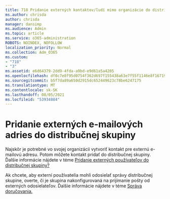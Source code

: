 ```yaml
---
title: 718 Pridanie externých kontaktov/ľudí mimo organizácie do distribučného zoznamu
ms.author: chrisda
author: chrisda
manager: dansimp
ms.audience: Admin
ms.topic: article
ms.service: o365-administration
ROBOTS: NOINDEX, NOFOLLOW
localization_priority: Normal
ms.collection: Adm_O365
ms.custom:
- "718"
- "3"
ms.assetid: e6d64379-2dd9-4fda-a9bd-e9d61a5a4205
ms.openlocfilehash: df0c7e8f95d0754f362d697f155438a63e7f55f1146e8f1671932c380186baf4
ms.sourcegitcommit: b5f7da89a650d2915dc652449623c78be6247175
ms.translationtype: MT
ms.contentlocale: sk-SK
ms.lasthandoff: 08/05/2021
ms.locfileid: "53934884"
---
```

# <a name="add-external-email-addresses-to-a-distribution-group"></a>Pridanie externých e-mailových adries do distribučnej skupiny

Najskôr je potrebné vo svojej organizácii vytvoriť kontakt pre externú e-mailovú adresu. Potom môžete kontakt pridať do distribučnej skupiny. Ďalšie informácie nájdete v téme [Pridanie externých používateľov do distribučnej skupiny?](https://support.office.com/client/caa0f310-0bb7-48e3-8ad2-cb358b53bbba)

Ak chcete, aby externí používatelia mohli odosielať správy distribučnej skupine, overte, či je skupina nakonfigurovaná na prijímanie pošty od externých odosielateľov. Ďalšie informácie nájdete v téme [Správa doručovania.](https://technet.microsoft.com/library/bb124513.aspx#deliverymanagement)
